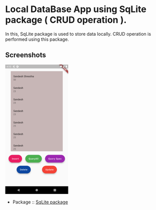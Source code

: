 # Local DataBase App using SqLite package ( CRUD operation ).

In this, SqLite package is used to store data locally. CRUD operation is performed using this package.

## Screenshots

<img src = "https://github.com/sandesh1417/Local-Database-using-SqLite-package-CRUDE-operation-/blob/main/Screenshots/Screenshot_1653129021.png" width="200">


-  Package :: [SqLite package](https://pub.dev/packages/sqflite)

